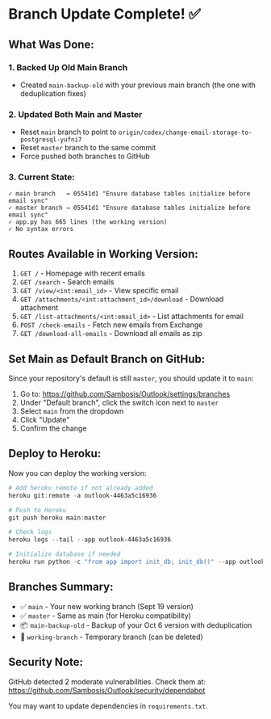 # Branch Update Complete! ✅

## What Was Done:

### 1. Backed Up Old Main Branch
- Created `main-backup-old` with your previous main branch (the one with deduplication fixes)

### 2. Updated Both Main and Master
- Reset `main` branch to point to `origin/codex/change-email-storage-to-postgresql-yufni7`
- Reset `master` branch to the same commit
- Force pushed both branches to GitHub

### 3. Current State:
```
✓ main branch   → 05541d1 "Ensure database tables initialize before email sync"
✓ master branch → 05541d1 "Ensure database tables initialize before email sync"
✓ app.py has 665 lines (the working version)
✓ No syntax errors
```

## Routes Available in Working Version:
1. `GET /` - Homepage with recent emails
2. `GET /search` - Search emails
3. `GET /view/<int:email_id>` - View specific email
4. `GET /attachments/<int:attachment_id>/download` - Download attachment
5. `GET /list-attachments/<int:email_id>` - List attachments for email
6. `POST /check-emails` - Fetch new emails from Exchange
7. `GET /download-all-emails` - Download all emails as zip

## Set Main as Default Branch on GitHub:

Since your repository's default is still `master`, you should update it to `main`:

1. Go to: https://github.com/Sambosis/Outlook/settings/branches
2. Under "Default branch", click the switch icon next to `master`
3. Select `main` from the dropdown
4. Click "Update"
5. Confirm the change

## Deploy to Heroku:

Now you can deploy the working version:

```powershell
# Add heroku remote if not already added
heroku git:remote -a outlook-4463a5c16936

# Push to Heroku
git push heroku main:master

# Check logs
heroku logs --tail --app outlook-4463a5c16936

# Initialize database if needed
heroku run python -c "from app import init_db; init_db()" --app outlook-4463a5c16936
```

## Branches Summary:
- ✅ `main` - Your new working branch (Sept 19 version)
- ✅ `master` - Same as main (for Heroku compatibility)
- 📦 `main-backup-old` - Backup of your Oct 6 version with deduplication
- 🔧 `working-branch` - Temporary branch (can be deleted)

## Security Note:
GitHub detected 2 moderate vulnerabilities. Check them at:
https://github.com/Sambosis/Outlook/security/dependabot

You may want to update dependencies in `requirements.txt`.
